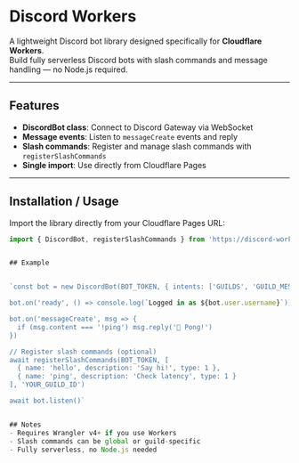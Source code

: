 # Discord Workers

A lightweight Discord bot library designed specifically for **Cloudflare Workers**.  
Build fully serverless Discord bots with slash commands and message handling — no Node.js required.

---

## Features

- **DiscordBot class**: Connect to Discord Gateway via WebSocket  
- **Message events**: Listen to `messageCreate` events and reply  
- **Slash commands**: Register and manage slash commands with `registerSlashCommands`  
- **Single import**: Use directly from Cloudflare Pages

---

## Installation / Usage

Import the library directly from your Cloudflare Pages URL:


```js
import { DiscordBot, registerSlashCommands } from 'https://discord-workers.pages.dev/discord.workers-1.0.0.js'


## Example


`const bot = new DiscordBot(BOT_TOKEN, { intents: ['GUILDS', 'GUILD_MESSAGES'] })

bot.on('ready', () => console.log(`Logged in as ${bot.user.username}`))

bot.on('messageCreate', msg => {
  if (msg.content === '!ping') msg.reply('🏓 Pong!')
})

// Register slash commands (optional)
await registerSlashCommands(BOT_TOKEN, [
  { name: 'hello', description: 'Say hi!', type: 1 },
  { name: 'ping', description: 'Check latency', type: 1 }
], 'YOUR_GUILD_ID')

await bot.listen()`


## Notes
- Requires Wrangler v4+ if you use Workers
- Slash commands can be global or guild-specific
- Fully serverless, no Node.js needed


